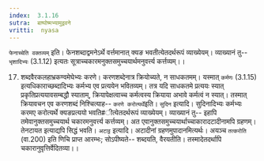 ```yaml
---
index:  3.1.16
sutra:  बाष्पोष्मभ्यामुद्ववने
vritti:  nyasa
---
```


`फेनाच्चेति वक्तव्यम्` इति। फेनशब्दाद्वमनेऽर्थे वर्त्तमानात् क्यङ भवतीत्येतदर्थरूपं व्याख्येयम्। व्याख्यानं तु-- `भृशादिभ्यः` (3.1.12) इत्यतः सूत्राच्चकारमनुक्तसमुच्चयार्थमनुवर्त्त्य कर्त्तव्यम्।।

17. शब्दवैरकलहाभ्रकण्वमेघेभ्यः करणे।
करणशब्देनात्र क्रियोच्यते, न साधकतमम्। यस्मात् `कर्मणः` (3.1.15) इत्यधिकाराच्छब्दादिभ्यः कर्मभ्य एव प्रत्ययेन भवितव्यम्। तत्र यदि साधकतमे प्रत्ययः स्यात् प्रकृतिप्रत्ययावसम्बद्धौ स्याताम्, क्रियापेक्षत्वाच्च कर्मत्वस्य क्रियाया अभावे कर्मत्वं न स्यात्। तस्मात् क्रियावचन एव करणशब्दं निश्चित्याह-- `करणे करोत्यर्थे`इति।
`सुदिन` इत्यादि। सुदिनादिभ्यः कर्मभ्यः करमए करोत्यर्थे क्यङप्रत्ययो भवति#ीत्येतदर्थरूपं व्याख्येयम्। व्याख्यानं तु-- इहापि तमेवानुक्तसमुच्चयार्थ चकारमनुवर्त्त्य कर्त्तव्यम्। अत एवानुक्तसमुच्चयार्थाच्चाकारादटादीनामपि ग्रहणम्। तेनटायत इत्याद्यपि सिद्धं भवति।
`अटाट्ट` इत्यादि। अटादीनां ग्रहणमुपादानमित्यर्थः। अयञ्च `तत्करोति` (वा.200) इति णिचि प्राप्त आरम्भः; सोऽपीष्यते-- शब्दयति, वैरयतीति। तस्मादेतदर्थापि चकारानुवृत्तिर्वेदितव्या।।

